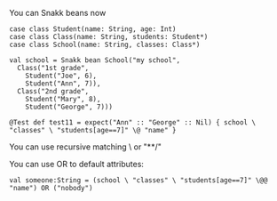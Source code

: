 
You can Snakk beans now

    case class Student(name: String, age: Int)
    case class Class(name: String, students: Student*)
    case class School(name: String, classes: Class*)

    val school = Snakk bean School("my school",
      Class("1st grade",
        Student("Joe", 6),
        Student("Ann", 7)),
      Class("2nd grade",
        Student("Mary", 8),
        Student("George", 7)))
  
    @Test def test11 = expect("Ann" :: "George" :: Nil) { school \ "classes" \ "students[age==7]" \@ "name" }

You can use recursive matching \\ or "**/"

You can use OR to default attributes:

    val someone:String = (school \ "classes" \ "students[age==7]" \@@ "name") OR ("nobody")

   
